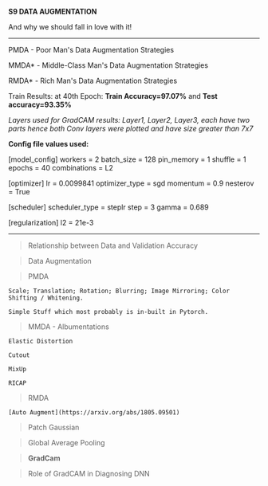 **S9 DATA AUGMENTATION**

And why we should fall in love with it!

-----------------------------------------------------
PMDA - Poor Man's Data Augmentation Strategies

MMDA* - Middle-Class Man's Data Augmentation Strategies

RMDA* - Rich Man's Data Augmentation Strategies

Train Results: at 40th Epoch: **Train Accuracy=97.07%** and **Test accuracy=93.35%**

*Layers used for GradCAM results: Layer1, Layer2, Layer3, each have two parts hence both Conv layers were plotted and have size greater than 7x7*

**Config file values used:**

[model_config]
workers = 2
batch_size = 128
pin_memory = 1
shuffle = 1
epochs = 40
combinations = L2

[optimizer]
lr = 0.0099841
optimizer_type = sgd
momentum = 0.9
nesterov = True

[scheduler]
scheduler_type = steplr
step = 3
gamma = 0.689

[regularization]
l2 = 21e-3

--------------------------

> Relationship between Data and Validation Accuracy

> Data Augmentation

>PMDA
    
    Scale; Translation; Rotation; Blurring; Image Mirroring; Color Shifting / Whitening. 

    Simple Stuff which most probably is in-built in Pytorch. 

>MMDA - Albumentations

    Elastic Distortion

    Cutout

    MixUp

    RICAP

>RMDA
    
    [Auto Augment](https://arxiv.org/abs/1805.09501)

>Patch Gaussian

>Global Average Pooling

> **GradCam**

> Role of GradCAM in Diagnosing DNN
